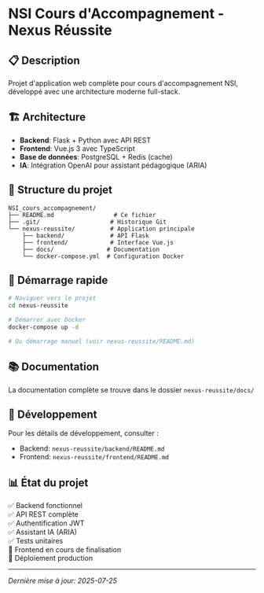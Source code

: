 # NSI Cours d'Accompagnement - Nexus Réussite

## 📋 Description
Projet d'application web complète pour cours d'accompagnement NSI, développé avec une architecture moderne full-stack.

## 🏗️ Architecture
- **Backend**: Flask + Python avec API REST
- **Frontend**: Vue.js 3 avec TypeScript
- **Base de données**: PostgreSQL + Redis (cache)
- **IA**: Intégration OpenAI pour assistant pédagogique (ARIA)

## 📁 Structure du projet
```
NSI_cours_accompagnement/
├── README.md                 # Ce fichier
├── .git/                    # Historique Git
└── nexus-reussite/          # Application principale
    ├── backend/             # API Flask
    ├── frontend/            # Interface Vue.js
    ├── docs/               # Documentation
    └── docker-compose.yml  # Configuration Docker
```

## 🚀 Démarrage rapide
```bash
# Naviguer vers le projet
cd nexus-reussite

# Démarrer avec Docker
docker-compose up -d

# Ou démarrage manuel (voir nexus-reussite/README.md)
```

## 📚 Documentation
La documentation complète se trouve dans le dossier `nexus-reussite/docs/`

## 🔧 Développement
Pour les détails de développement, consulter :
- Backend: `nexus-reussite/backend/README.md`
- Frontend: `nexus-reussite/frontend/README.md`

## 📊 État du projet
✅ Backend fonctionnel  
✅ API REST complète  
✅ Authentification JWT  
✅ Assistant IA (ARIA)  
✅ Tests unitaires  
🚧 Frontend en cours de finalisation  
🚧 Déploiement production  

---
*Dernière mise à jour: 2025-07-25*
